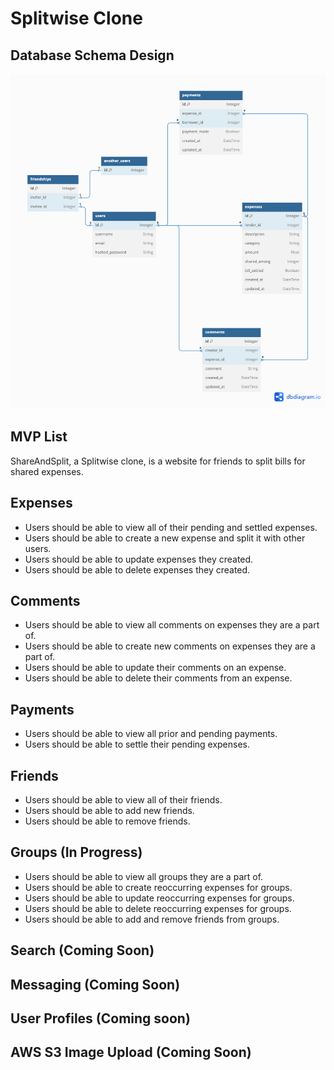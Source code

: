 # Splitwise Clone

<!-- # `<name of application here>` -->

## Database Schema Design

![db-schema]

[db-schema]:./images/share_and_split.png

## MVP List

ShareAndSplit, a Splitwise clone, is a website for friends to split bills for shared expenses.

## Expenses

* Users should be able to view all of their pending and settled expenses.
* Users should be able to create a new expense and split it with other users.
* Users should be able to update expenses they created.
* Users should be able to delete expenses they created.

## Comments

* Users should be able to view all comments on expenses they are a part of.
* Users should be able to create new comments on expenses they are a part of.
* Users should be able to update their comments on an expense.
* Users should be able to delete their comments from an expense.

## Payments

* Users should be able to view all prior and pending payments.
* Users should be able to settle their pending expenses.

## Friends

* Users should be able to view all of their friends.
* Users should be able to add new friends.
* Users should be able to remove friends.

## Groups (In Progress)

* Users should be able to view all groups they are a part of.
* Users should be able to create reoccurring expenses for groups.
* Users should be able to update reoccurring expenses for groups.
* Users should be able to delete reoccurring expenses for groups.
* Users should be able to add and remove friends from groups.

## Search (Coming Soon)

## Messaging (Coming Soon)

## User Profiles (Coming soon)

## AWS S3 Image Upload (Coming Soon)
